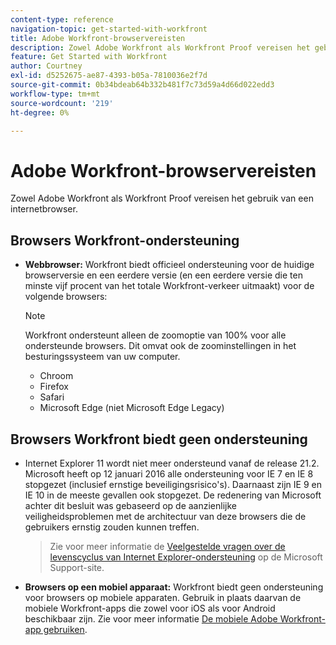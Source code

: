 ```yaml
---
content-type: reference
navigation-topic: get-started-with-workfront
title: Adobe Workfront-browservereisten
description: Zowel Adobe Workfront als Workfront Proof vereisen het gebruik van een internetbrowser.
feature: Get Started with Workfront
author: Courtney
exl-id: d5252675-ae87-4393-b05a-7810036e2f7d
source-git-commit: 0b34bdeab64b332b481f7c73d59a4d66d022edd3
workflow-type: tm+mt
source-wordcount: '219'
ht-degree: 0%

---
```


# Adobe Workfront-browservereisten

Zowel Adobe Workfront als Workfront Proof vereisen het gebruik van een internetbrowser.

## Browsers Workfront-ondersteuning

* **Webbrowser:** Workfront biedt officieel ondersteuning voor de huidige browserversie en een eerdere versie (en een eerdere versie die ten minste vijf procent van het totale Workfront-verkeer uitmaakt) voor de volgende browsers:

   >[!NOTE]
   >
   >Workfront ondersteunt alleen de zoomoptie van 100% voor alle ondersteunde browsers. Dit omvat ook de zoominstellingen in het besturingssysteem van uw computer.

   * Chroom
   * Firefox
   * Safari
   * Microsoft Edge (niet Microsoft Edge Legacy)


## Browsers Workfront biedt geen ondersteuning

* Internet Explorer 11 wordt niet meer ondersteund vanaf de release 21.2. Microsoft heeft op 12 januari 2016 alle ondersteuning voor IE 7 en IE 8 stopgezet (inclusief ernstige beveiligingsrisico&#39;s). Daarnaast zijn IE 9 en IE 10 in de meeste gevallen ook stopgezet. De redenering van Microsoft achter dit besluit was gebaseerd op de aanzienlijke veiligheidsproblemen met de architectuur van deze browsers die de gebruikers ernstig zouden kunnen treffen.
   >Zie voor meer informatie de [Veelgestelde vragen over de levenscyclus van Internet Explorer-ondersteuning](https://support.microsoft.com/en-us/help/17454/lifecycle-faq-internet-explorer) op de Microsoft Support-site.

* **Browsers op een mobiel apparaat:** Workfront biedt geen ondersteuning voor browsers op mobiele apparaten. Gebruik in plaats daarvan de mobiele Workfront-apps die zowel voor iOS als voor Android beschikbaar zijn. Zie voor meer informatie [De mobiele Adobe Workfront-app gebruiken](../workfront-basics/mobile-apps/using-the-workfront-mobile-app/use-the-mobile-app.md).



